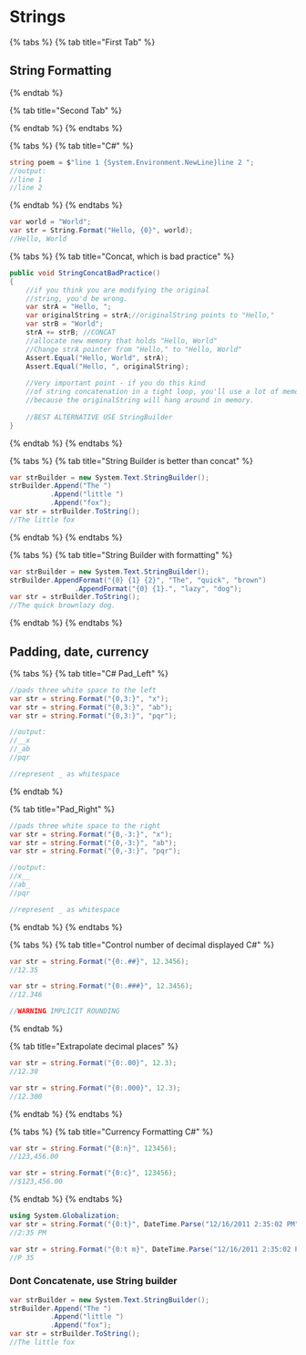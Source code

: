 # Strings

{% tabs %}
{% tab title="First Tab" %}
## String Formatting
{% endtab %}

{% tab title="Second Tab" %}

{% endtab %}
{% endtabs %}

{% tabs %}
{% tab title="C\#" %}
```csharp
string poem = $"line 1 {System.Environment.NewLine}line 2 ";
//output:
//line 1
//line 2
```
{% endtab %}
{% endtabs %}

```csharp
var world = "World";
var str = String.Format("Hello, {0}", world);
//Hello, World
```

{% tabs %}
{% tab title="Concat, which  is bad practice" %}
```csharp
public void StringConcatBadPractice()
{
    //if you think you are modifying the original
    //string, you'd be wrong. 
    var strA = "Hello, ";
    var originalString = strA;//originalString points to "Hello,"
    var strB = "World";
    strA += strB; //CONCAT
    //allocate new memory that holds "Hello, World"
    //Change strA pointer from "Hello," to "Hello, World"
    Assert.Equal("Hello, World", strA);
    Assert.Equal("Hello, ", originalString);
    
    //Very important point - if you do this kind
    //of string concatenation in a tight loop, you'll use a lot of memory
    //because the originalString will hang around in memory.
    
    //BEST ALTERNATIVE USE StringBuilder
}


```
{% endtab %}
{% endtabs %}

{% tabs %}
{% tab title="String Builder is  better than concat" %}
```csharp
var strBuilder = new System.Text.StringBuilder();
strBuilder.Append("The ")
          .Append("little ")
          .Append("fox");
var str = strBuilder.ToString();
//The little fox
```
{% endtab %}
{% endtabs %}

{% tabs %}
{% tab title="String Builder with formatting" %}
```csharp
var strBuilder = new System.Text.StringBuilder();
strBuilder.AppendFormat("{0} {1} {2}", "The", "quick", "brown")
		  		.AppendFormat("{0} {1}.", "lazy", "dog");
var str = strBuilder.ToString();
//The quick brownlazy dog.
```
{% endtab %}
{% endtabs %}

## Padding, date, currency

{% tabs %}
{% tab title="C\# Pad\_Left" %}
```csharp
//pads three white space to the left 
var str = string.Format("{0,3:}", "x");
var str = string.Format("{0,3:}", "ab");
var str = string.Format("{0,3:}", "pqr");

//output:
//__x
//_ab
//pqr

//represent _ as whitespace
```
{% endtab %}

{% tab title="Pad\_Right" %}
```csharp
//pads three white space to the right
var str = string.Format("{0,-3:}", "x");
var str = string.Format("{0,-3:}", "ab");
var str = string.Format("{0,-3:}", "pqr");

//output:
//x__  
//ab_
//pqr

//represent _ as whitespace
```
{% endtab %}
{% endtabs %}

{% tabs %}
{% tab title="Control number of decimal displayed C\#" %}
```csharp
var str = string.Format("{0:.##}", 12.3456);
//12.35

var str = string.Format("{0:.###}", 12.3456);
//12.346

//WARNING IMPLICIT ROUNDING
```
{% endtab %}

{% tab title="Extrapolate decimal places" %}
```csharp
var str = string.Format("{0:.00}", 12.3);
//12.30

var str = string.Format("{0:.000}", 12.3);
//12.300
```
{% endtab %}
{% endtabs %}

{% tabs %}
{% tab title="Currency Formatting C\#" %}
```csharp
var str = string.Format("{0:n}", 123456);
//123,456.00

var str = string.Format("{0:c}", 123456);
//$123,456.00

```
{% endtab %}
{% endtabs %}

```csharp
using System.Globalization;
var str = string.Format("{0:t}", DateTime.Parse("12/16/2011 2:35:02 PM", CultureInfo.InvariantCulture));
//2:35 PM

var str = string.Format("{0:t m}", DateTime.Parse("12/16/2011 2:35:02 PM", CultureInfo.InvariantCulture));
//P 35
```

### 

### Dont Concatenate, use String builder

```csharp
var strBuilder = new System.Text.StringBuilder();
strBuilder.Append("The ")
          .Append("little ")
          .Append("fox");
var str = strBuilder.ToString();
//The little fox
```



